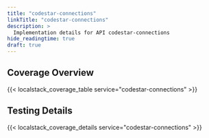 ```yaml
---
title: "codestar-connections"
linkTitle: "codestar-connections"
description: >
  Implementation details for API codestar-connections
hide_readingtime: true
draft: true
---
```


## Coverage Overview
{{< localstack_coverage_table service="codestar-connections" >}}

## Testing Details
{{< localstack_coverage_details service="codestar-connections" >}}
